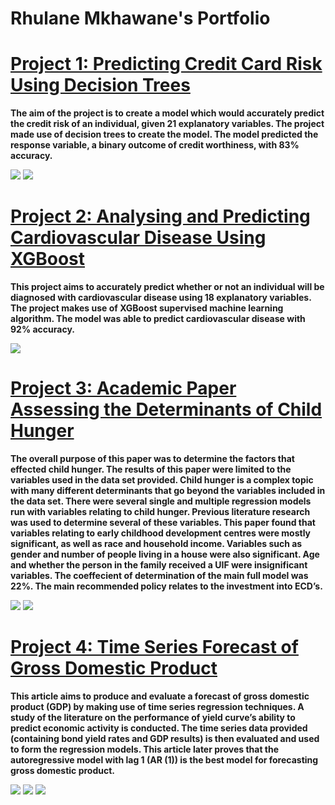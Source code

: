 # Rhulane Mkhawane's Portfolio

# [Project 1: Predicting Credit Card Risk Using Decision Trees](https://github.com/rhulanemkhawane/portfolio/blob/main/Credit%20Risk.R)
**The aim of the project is to create a model which would accurately predict the credit risk of an individual, given 21 explanatory variables. The project made use of decision trees to create the model. The model predicted the response variable, a binary outcome of credit worthiness, with 83% accuracy.**

![](https://github.com/rhulanemkhawane/portfolio/blob/main/images/Model2.png) ![](https://github.com/rhulanemkhawane/portfolio/blob/main/images/plot_correlation.png)

# [Project 2: Analysing and Predicting Cardiovascular Disease Using XGBoost](https://github.com/rhulanemkhawane/portfolio/blob/main/cvd-xgboost-project.ipynb)
**This project aims to accurately predict whether or not an individual will be diagnosed with cardiovascular disease using 18 explanatory variables. The project makes use of XGBoost supervised machine learning algorithm. The model was able to predict cardiovascular disease with 92% accuracy.**

![](https://github.com/rhulanemkhawane/portfolio/blob/main/images/Screenshot%202023-08-06%20at%2019.59.55.png)

# [Project 3: Academic Paper Assessing the Determinants of Child Hunger](https://github.com/rhulanemkhawane/portfolio/blob/main/Research%20Project%20on%20Child%20Hunger.docx)
**The overall purpose of this paper was to determine the factors that effected child hunger. The results of this paper were limited to the variables used in the data set provided. Child hunger is a complex topic with many different determinants that go beyond the variables included in the data set. There were several single and multiple regression models run with variables relating to child hunger. Previous literature research was used to determine several of these variables. This paper found that variables relating to early childhood development centres were mostly significant, as well as race and household income. Variables such as gender and number of people living in a house were also significant. Age and whether the person in the family received a UIF were insignificant variables. The coeffecient of determination of the main full model was 22%. The main recommended policy relates to the investment into ECD’s.**

![](https://github.com/rhulanemkhawane/portfolio/blob/main/images/Project%201.1.png)
![](https://github.com/rhulanemkhawane/portfolio/blob/main/images/Picture%201.2.png)

# [Project 4: Time Series Forecast of Gross Domestic Product](https://github.com/rhulanemkhawane/portfolio/blob/main/Time%20Series%20Assignment.docx)
**This article aims to produce and evaluate a forecast of gross domestic product (GDP) by making use of time series regression techniques. A study of the literature on the performance of yield curve’s ability to predict economic activity is conducted. The time series data provided (containing bond yield rates and GDP results) is then evaluated and used to form the regression models. This article later proves that the autoregressive model with lag 1 (AR (1)) is the best model for forecasting gross domestic product.**

![](https://github.com/rhulanemkhawane/portfolio/blob/main/images/Project%202.2.png)
![](https://github.com/rhulanemkhawane/portfolio/blob/main/images/Project%202.1.png)
![](https://github.com/rhulanemkhawane/portfolio/blob/main/images/Project%202.3.png)

